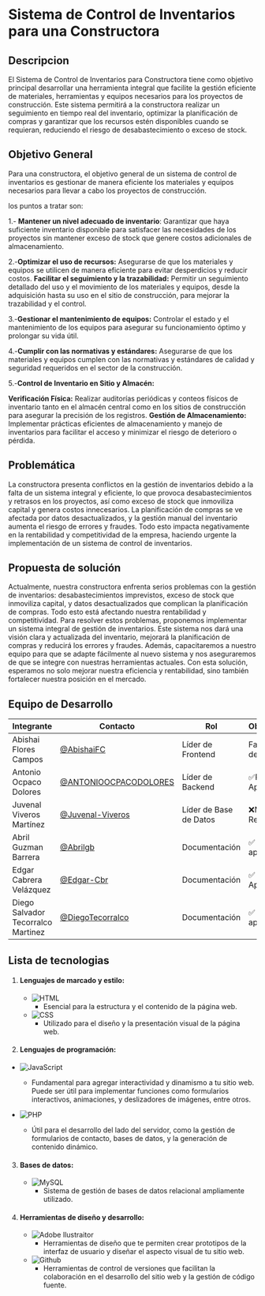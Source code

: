 # Sistema de Control de Inventarios para una Constructora

## Descripcion

El Sistema de Control de Inventarios para Constructora tiene como objetivo principal desarrollar una herramienta integral que facilite la gestión eficiente de materiales, herramientas y equipos necesarios para los proyectos de construcción. Este sistema permitirá a la constructora realizar un seguimiento en tiempo real del inventario, optimizar la planificación de compras y garantizar que los recursos estén disponibles cuando se requieran, reduciendo el riesgo de desabastecimiento o exceso de stock.
## Objetivo General

Para una constructora, el objetivo general de un sistema de control de inventarios es gestionar de manera eficiente los materiales y equipos necesarios para llevar a cabo los proyectos de construcción.

los puntos a tratar son: 

1.- **Mantener un nivel adecuado de inventario**: Garantizar que haya suficiente inventario disponible para satisfacer las necesidades de los proyectos sin mantener exceso de stock que genere costos adicionales de almacenamiento.

2.-**Optimizar el uso de recursos:** Asegurarse de que los materiales y equipos se utilicen de manera eficiente para evitar desperdicios y reducir costos.
**Facilitar el seguimiento y la trazabilidad:** Permitir un seguimiento detallado del uso y el movimiento de los materiales y equipos, desde la adquisición hasta su uso en el sitio de construcción, para mejorar la trazabilidad y el control.

3.-**Gestionar el mantenimiento de equipos:** Controlar el estado y el mantenimiento de los equipos para asegurar su funcionamiento óptimo y prolongar su vida útil.

4.-**Cumplir con las normativas y estándares:** Asegurarse de que los materiales y equipos cumplen con las normativas y estándares de calidad y seguridad requeridos en el sector de la construcción.

5.-**Control de Inventario en Sitio y Almacén:**

**Verificación Física:** Realizar auditorías periódicas y conteos físicos de inventario tanto en el almacén central como en los sitios de construcción para asegurar la precisión de los registros.
**Gestión de Almacenamiento:** Implementar prácticas eficientes de almacenamiento y manejo de inventarios para facilitar el acceso y minimizar el riesgo de deterioro o pérdida.

## Problemática
La constructora presenta conflictos en la gestión de inventarios debido a la falta de un sistema integral y eficiente, lo que provoca desabastecimientos y retrasos en los proyectos, así como exceso de stock que inmoviliza capital y genera costos innecesarios. La planificación de compras se ve afectada por datos desactualizados, y la gestión manual del inventario aumenta el riesgo de errores y fraudes. Todo esto impacta negativamente en la rentabilidad y competitividad de la empresa, haciendo urgente la implementación de un sistema de control de inventarios.

## Propuesta de solución
Actualmente, nuestra constructora enfrenta serios problemas con la gestión de inventarios: desabastecimientos imprevistos, exceso de stock que inmoviliza capital, y datos desactualizados que complican la planificación de compras. Todo esto está afectando nuestra rentabilidad y competitividad. Para resolver estos problemas, proponemos implementar un sistema integral de gestión de inventarios. Este sistema nos dará una visión clara y actualizada del inventario, mejorará la planificación de compras y reducirá los errores y fraudes. Además, capacitaremos a nuestro equipo para que se adapte fácilmente al nuevo sistema y nos aseguraremos de que se integre con nuestras herramientas actuales. Con esta solución, esperamos no solo mejorar nuestra eficiencia y rentabilidad, sino también fortalecer nuestra posición en el mercado.

## Equipo de Desarrollo

|Integrante|Contacto|Rol|Observaciones|
|------------|--------|---|---|
|Abishai Flores Campos|[@AbishaiFC](https://github.com/AbishaiFC)|Líder de Frontend|Faltan Partes del Documento|
|Antonio Ocpaco Dolores|[@ANTONIOOCPACODOLORES](https://github.com/ANTONIOOCPACODOLORES)|Líder de Backend|✅Revisado y Aprobado|
|Juvenal Viveros Martínez|[@Juvenal-Viveros](https://github.com/Juvenal-Viveros)|Líder de Base de Datos|❌No ha Revisado|
|Abril Guzman Barrera|[@Abrilgb](https://github.com/Abrilgb)|Documentación|✅ Revisado y aprobado.|
|Edgar Cabrera Velázquez |[@Edgar-Cbr](https://github.com/Edgar-Cbr)|Documentación |✅ Revisado y Aprobado|
|Diego Salvador Tecorralco Martinez |[@DiegoTecorralco](https://github.com/DiegoTecorralco)|Documentación|✅ Revisado y aprobado.|

## **Lista de tecnologias**
1. #### **Lenguajes de marcado y estilo:**
   - ![HTML](https://img.shields.io/badge/HTML-239120?style=for-the-badge&logo=html5&logoColor=white)
      - Esencial para la estructura y el contenido de la página web.
   - ![CSS](https://img.shields.io/badge/CSS-239120?&style=for-the-badge&logo=css3&logoColor=white)
      - Utilizado para el diseño y la presentación visual de la página web.

2.  #### **Lenguajes de programación:**
   - ![JavaScript](https://img.shields.io/badge/JavaScript-F7DF1E?style=for-the-badge&logo=javascript&logoColor=black)
      - Fundamental para agregar interactividad y dinamismo a tu sitio web. Puede ser útil para implementar funciones como formularios interactivos, animaciones, y deslizadores de imágenes, entre otros.
        
   - ![PHP](https://img.shields.io/badge/PHP-777BB4?style=for-the-badge&logo=php&logoColor=white)
      - Útil para el desarrollo del lado del servidor, como la gestión de formularios de contacto, bases de datos, y la generación de contenido dinámico.

3. #### **Bases de datos:**
   - ![MySQL](https://img.shields.io/badge/MySQL-00000F?style=for-the-badge&logo=mysql&logoColor=white)
      - Sistema de gestión de bases de datos relacional ampliamente utilizado.
     
4. #### **Herramientas de diseño y desarrollo:**
   - ![Adobe Ilustraitor](https://img.shields.io/badge/Adobe%20Illustrator-FF9A00?style=for-the-badge&logo=adobe%20illustrator&logoColor=white)
      - Herramientas de diseño que te permiten crear prototipos de la interfaz de usuario y diseñar el aspecto visual de tu sitio web.
   - ![Github](https://img.shields.io/badge/GitHub-100000?style=for-the-badge&logo=github&logoColor=white)
      - Herramientas de control de versiones que facilitan la colaboración en el desarrollo del sitio web y la gestión de código fuente.

